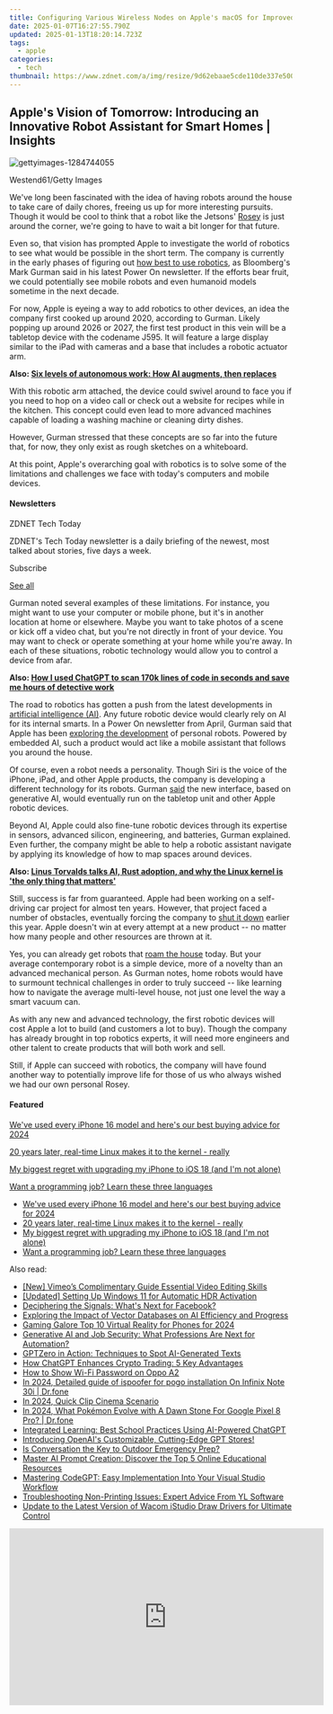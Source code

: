 ```yaml
---
title: Configuring Various Wireless Nodes on Apple's macOS for Improved Link Management | Compulogix Insights
date: 2025-01-07T16:27:55.790Z
updated: 2025-01-13T18:20:14.723Z
tags:
  - apple
categories:
  - tech
thumbnail: https://www.zdnet.com/a/img/resize/9d62ebaae5cde110de337e500298a1dd86cc5b2c/2022/07/11/47775a46-83d9-4a0e-a1e0-bac36bb3c798/macos-ventura-apple-hero.jpg?width=278&height=156&fit=crop&auto=webp
---
```


## Apple's Vision of Tomorrow: Introducing an Innovative Robot Assistant for Smart Homes | Insights

![gettyimages-1284744055](https://www.zdnet.com/a/img/resize/a4ebaa4d0dcc4a258336cfd2688079f06693e3f2/2024/08/26/006c3acb-66ea-4860-85a4-677cad379348/gettyimages-1284744055.jpg?auto=webp&precrop=2120,1191,x0,y107&width=1280)

Westend61/Getty Images

We've long been fascinated with the idea of having robots around the house to take care of daily chores, freeing us up for more interesting pursuits. Though it would be cool to think that a robot like the Jetsons' [Rosey](https://www.imdb.com/title/tt0773919/) is just around the corner, we're going to have to wait a bit longer for that future.

Even so, that vision has prompted Apple to investigate the world of robotics to see what would be possible in the short term. The company is currently in the early phases of figuring out [how best to use robotics](https://www.bloomberg.com/news/newsletters/2024-08-25/apple-plans-tabletop-robot-while-exploring-mobile-bots-and-humanoid-machines-m09kawex), as Bloomberg's Mark Gurman said in his latest Power On newsletter. If the efforts bear fruit, we could potentially see mobile robots and even humanoid models sometime in the next decade.

For now, Apple is eyeing a way to add robotics to other devices, an idea the company first cooked up around 2020, according to Gurman. Likely popping up around 2026 or 2027, the first test product in this vein will be a tabletop device with the codename J595\. It will feature a large display similar to the iPad with cameras and a base that includes a robotic actuator arm.

**Also: [Six levels of autonomous work: How AI augments, then replaces](https://www.zdnet.com/article/six-levels-of-autonomous-work-how-ai-augments-then-replaces/)**

With this robotic arm attached, the device could swivel around to face you if you need to hop on a video call or check out a website for recipes while in the kitchen. This concept could even lead to more advanced machines capable of loading a washing machine or cleaning dirty dishes. 

However, Gurman stressed that these concepts are so far into the future that, for now, they only exist as rough sketches on a whiteboard. 

At this point, Apple's overarching goal with robotics is to solve some of the limitations and challenges we face with today's computers and mobile devices. 

#### Newsletters

ZDNET Tech Today

ZDNET's Tech Today newsletter is a daily briefing of the newest, most talked about stories, five days a week.

 Subscribe

[See all](https://www.zdnet.com/newsletters/)

Gurman noted several examples of these limitations. For instance, you might want to use your computer or mobile phone, but it's in another location at home or elsewhere. Maybe you want to take photos of a scene or kick off a video chat, but you're not directly in front of your device. You may want to check or operate something at your home while you're away. In each of these situations, robotic technology would allow you to control a device from afar.

**Also: [How I used ChatGPT to scan 170k lines of code in seconds and save me hours of detective work](https://www.zdnet.com/article/how-i-used-chatgpt-to-scan-170k-lines-of-code-in-seconds-and-save-me-hours-of-detective-work/)**

The road to robotics has gotten a push from the latest developments in [artificial intelligence (AI)](https://www.zdnet.com/article/what-is-ai-heres-everything-you-need-to-know-about-artificial-intelligence/). Any future robotic device would clearly rely on AI for its internal smarts. In a Power On newsletter from April, Gurman said that Apple has been [exploring the development](https://www.zdnet.com/article/apple-reportedly-exploring-ai-powered-home-robots-including-these-two-products/) of personal robots. Powered by embedded AI, such a product would act like a mobile assistant that follows you around the house. 

Of course, even a robot needs a personality. Though Siri is the voice of the iPhone, iPad, and other Apple products, the company is developing a different technology for its robots. Gurman [said](https://www.zdnet.com/article/what-is-generative-ai-and-why-is-it-so-popular-heres-everything-you-need-to-know/#link={) the new interface, based on generative AI, would eventually run on the tabletop unit and other Apple robotic devices.

Beyond AI, Apple could also fine-tune robotic devices through its expertise in sensors, advanced silicon, engineering, and batteries, Gurman explained. Even further, the company might be able to help a robotic assistant navigate by applying its knowledge of how to map spaces around devices.

**Also: [Linus Torvalds talks AI, Rust adoption, and why the Linux kernel is 'the only thing that matters'](https://www.zdnet.com/article/linus-torvalds-talks-ai-rust-adoption-and-why-the-linux-kernel-is-the-only-thing-that-matters/)**

Still, success is far from guaranteed. Apple had been working on a self-driving car project for almost ten years. However, that project faced a number of obstacles, eventually forcing the company to [shut it down](https://www.zdnet.com/article/apple-just-killed-its-electric-car-project-shifting-focus-to-generative-ai/#link={) earlier this year. Apple doesn't win at every attempt at a new product -- no matter how many people and other resources are thrown at it.

Yes, you can already get robots that [roam the house](https://www.zdnet.com/home-and-office/robot-vacuum-deals/) today. But your average contemporary robot is a simple device, more of a novelty than an advanced mechanical person. As Gurman notes, home robots would have to surmount technical challenges in order to truly succeed -- like learning how to navigate the average multi-level house, not just one level the way a smart vacuum can.

As with any new and advanced technology, the first robotic devices will cost Apple a lot to build (and customers a lot to buy). Though the company has already brought in top robotics experts, it will need more engineers and other talent to create products that will both work and sell. 

Still, if Apple can succeed with robotics, the company will have found another way to potentially improve life for those of us who always wished we had our own personal Rosey.

#### Featured

[We've used every iPhone 16 model and here's our best buying advice for 2024](https://www.zdnet.com/article/iphone-16-pro-max-buying-advice-2024/ "We've used every iPhone 16 model and here's our best buying advice for 2024")

[20 years later, real-time Linux makes it to the kernel - really](https://www.zdnet.com/article/20-years-later-real-time-linux-makes-it-to-the-kernel-really/ "20 years later, real-time Linux makes it to the kernel - really")

[My biggest regret with upgrading my iPhone to iOS 18 (and I'm not alone)](https://www.zdnet.com/article/my-biggest-regret-with-upgrading-my-iphone-to-ios-18-and-im-not-alone/ "My biggest regret with upgrading my iPhone to iOS 18 (and I'm not alone)")

[Want a programming job? Learn these three languages](https://www.zdnet.com/article/want-a-programming-job-learn-these-three-languages/ "Want a programming job? Learn these three languages")

* [We've used every iPhone 16 model and here's our best buying advice for 2024](https://www.zdnet.com/article/iphone-16-pro-max-buying-advice-2024/ "We've used every iPhone 16 model and here's our best buying advice for 2024")
* [20 years later, real-time Linux makes it to the kernel - really](https://www.zdnet.com/article/20-years-later-real-time-linux-makes-it-to-the-kernel-really/ "20 years later, real-time Linux makes it to the kernel - really")
* [My biggest regret with upgrading my iPhone to iOS 18 (and I'm not alone)](https://www.zdnet.com/article/my-biggest-regret-with-upgrading-my-iphone-to-ios-18-and-im-not-alone/ "My biggest regret with upgrading my iPhone to iOS 18 (and I'm not alone)")
* [Want a programming job? Learn these three languages](https://www.zdnet.com/article/want-a-programming-job-learn-these-three-languages/ "Want a programming job? Learn these three languages")

<ins class="adsbygoogle"
     style="display:block"
     data-ad-format="autorelaxed"
     data-ad-client="ca-pub-7571918770474297"
     data-ad-slot="1223367746"></ins>

<ins class="adsbygoogle"
     style="display:block"
     data-ad-client="ca-pub-7571918770474297"
     data-ad-slot="8358498916"
     data-ad-format="auto"
     data-full-width-responsive="true"></ins>

<span class="atpl-alsoreadstyle">Also read:</span>
<div><ul>
<li><a href="https://vimeo-videos.techidaily.com/new-vimeos-complimentary-guide-essential-video-editing-skills/"><u>[New] Vimeo’s Complimentary Guide Essential Video Editing Skills</u></a></li>
<li><a href="https://fox-blue.techidaily.com/updated-setting-up-windows-11-for-automatic-hdr-activation/"><u>[Updated] Setting Up Windows 11 for Automatic HDR Activation</u></a></li>
<li><a href="https://facebook.techidaily.com/deciphering-the-signals-whats-next-for-facebook/"><u>Deciphering the Signals: What's Next for Facebook?</u></a></li>
<li><a href="https://tech-haven.techidaily.com/exploring-the-impact-of-vector-databases-on-ai-efficiency-and-progress/"><u>Exploring the Impact of Vector Databases on AI Efficiency and Progress</u></a></li>
<li><a href="https://some-techniques.techidaily.com/gaming-galore-top-10-virtual-reality-for-phones-for-2024/"><u>Gaming Galore Top 10 Virtual Reality for Phones for 2024</u></a></li>
<li><a href="https://tech-haven.techidaily.com/generative-ai-and-job-security-what-professions-are-next-for-automation/"><u>Generative AI and Job Security: What Professions Are Next for Automation?</u></a></li>
<li><a href="https://tech-haven.techidaily.com/gptzero-in-action-techniques-to-spot-ai-generated-texts/"><u>GPTZero in Action: Techniques to Spot AI-Generated Texts</u></a></li>
<li><a href="https://tech-haven.techidaily.com/how-chatgpt-enhances-crypto-trading-5-key-advantages/"><u>How ChatGPT Enhances Crypto Trading: 5 Key Advantages</u></a></li>
<li><a href="https://android-unlock.techidaily.com/how-to-show-wi-fi-password-on-oppo-a2-by-drfone-android/"><u>How to Show Wi-Fi Password on Oppo A2</u></a></li>
<li><a href="https://android-pokemon-go.techidaily.com/in-2024-detailed-guide-of-ispoofer-for-pogo-installation-on-infinix-note-30i-drfone-by-drfone-virtual-android/"><u>In 2024, Detailed guide of ispoofer for pogo installation On Infinix Note 30i | Dr.fone</u></a></li>
<li><a href="https://some-approaches.techidaily.com/in-2024-quick-clip-cinema-scenario/"><u>In 2024, Quick Clip Cinema Scenario</u></a></li>
<li><a href="https://pokemon-go-android.techidaily.com/in-2024-what-pokemon-evolve-with-a-dawn-stone-for-google-pixel-8-pro-drfone-by-drfone-virtual-android/"><u>In 2024, What Pokémon Evolve with A Dawn Stone For Google Pixel 8 Pro? | Dr.fone</u></a></li>
<li><a href="https://tech-haven.techidaily.com/integrated-learning-best-school-practices-using-ai-powered-chatgpt/"><u>Integrated Learning: Best School Practices Using AI-Powered ChatGPT</u></a></li>
<li><a href="https://tech-haven.techidaily.com/introducing-openais-customizable-cutting-edge-gpt-stores/"><u>Introducing OpenAI's Customizable, Cutting-Edge GPT Stores!</u></a></li>
<li><a href="https://tech-haven.techidaily.com/is-conversation-the-key-to-outdoor-emergency-prep/"><u>Is Conversation the Key to Outdoor Emergency Prep?</u></a></li>
<li><a href="https://tech-haven.techidaily.com/master-ai-prompt-creation-discover-the-top-5-online-educational-resources/"><u>Master AI Prompt Creation: Discover the Top 5 Online Educational Resources</u></a></li>
<li><a href="https://tech-haven.techidaily.com/mastering-codegpt-easy-implementation-into-your-visual-studio-workflow/"><u>Mastering CodeGPT: Easy Implementation Into Your Visual Studio Workflow</u></a></li>
<li><a href="https://win-guides.techidaily.com/troubleshooting-non-printing-issues-expert-advice-from-yl-software/"><u>Troubleshooting Non-Printing Issues: Expert Advice From YL Software</u></a></li>
<li><a href="https://win-dash.techidaily.com/update-to-the-latest-version-of-wacom-istudio-draw-drivers-for-ultimate-control/"><u>Update to the Latest Version of Wacom iStudio Draw Drivers for Ultimate Control</u></a></li>
</ul></div>

<!-- affiliate ads begin -->
<iframe width="560" height="315" src="https://www.youtube.com/embed/o-sRtqHdEYY?si=NMTMQVxJsUaoguqh" title="YouTube video player" frameborder="0" allow="accelerometer; autoplay; clipboard-write; encrypted-media; gyroscope; picture-in-picture; web-share" referrerpolicy="strict-origin-when-cross-origin" allowfullscreen></iframe>
<!-- affiliate ads end -->

